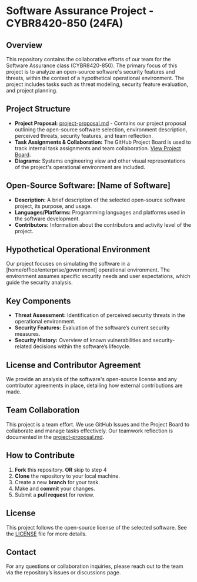 # Software Assurance Project - CYBR8420-850 (24FA)

## Overview
This repository contains the collaborative efforts of our team for the Software Assurance class (CYBR8420-850). The primary focus of this project is to analyze an open-source software's security features and threats, within the context of a hypothetical operational environment. The project includes tasks such as threat modeling, security feature evaluation, and project planning.

## Project Structure
- **Project Proposal:** [project-proposal.md](./project-proposal.md) - Contains our project proposal outlining the open-source software selection, environment description, perceived threats, security features, and team reflection.
- **Task Assignments & Collaboration:** The GitHub Project Board is used to track internal task assignments and team collaboration. [View Project Board](https://github.com/users/mhenke/projects/3).
- **Diagrams:** Systems engineering view and other visual representations of the project's operational environment are included.

## Open-Source Software: [Name of Software]
- **Description:** A brief description of the selected open-source software project, its purpose, and usage.
- **Languages/Platforms:** Programming languages and platforms used in the software development.
- **Contributors:** Information about the contributors and activity level of the project.

## Hypothetical Operational Environment
Our project focuses on simulating the software in a [home/office/enterprise/government] operational environment. The environment assumes specific security needs and user expectations, which guide the security analysis.

## Key Components
- **Threat Assessment:** Identification of perceived security threats in the operational environment.
- **Security Features:** Evaluation of the software’s current security measures.
- **Security History:** Overview of known vulnerabilities and security-related decisions within the software’s lifecycle.

## License and Contributor Agreement
We provide an analysis of the software's open-source license and any contributor agreements in place, detailing how external contributions are made.

## Team Collaboration
This project is a team effort. We use GitHub Issues and the Project Board to collaborate and manage tasks effectively. Our teamwork reflection is documented in the [project-proposal.md](./project-proposal.md).

## How to Contribute
1. **Fork** this repository. **OR** skip to step 4
3. **Clone** the repository to your local machine.
4. Create a new **branch** for your task.
5. Make and **commit** your changes.
6. Submit a **pull request** for review.

## License
This project follows the open-source license of the selected software. See the [LICENSE](./LICENSE) file for more details.

## Contact
For any questions or collaboration inquiries, please reach out to the team via the repository’s issues or discussions page.

